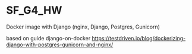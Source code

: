 # SF_G4_HW
Docker image with Django (nginx, Django, Postgres, Gunicorn)

based on guide django-on-docker
https://testdriven.io/blog/dockerizing-django-with-postgres-gunicorn-and-nginx/
